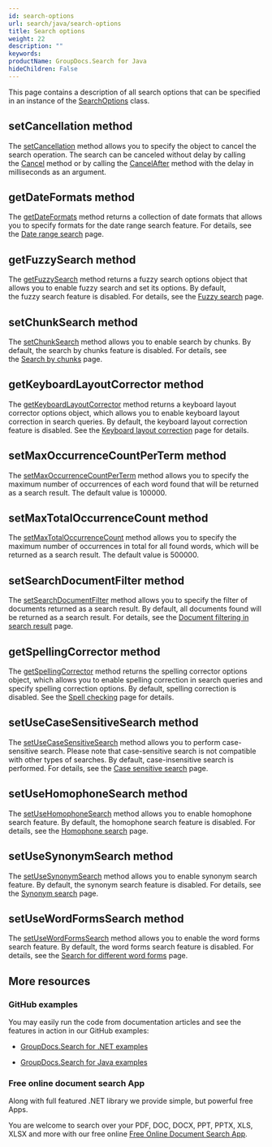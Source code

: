 ```yaml
---
id: search-options
url: search/java/search-options
title: Search options
weight: 22
description: ""
keywords: 
productName: GroupDocs.Search for Java
hideChildren: False
---
```

This page contains a description of all search options that can be specified in an instance of the [SearchOptions](https://apireference.groupdocs.com/search/java/com.groupdocs.search.options/SearchOptions) class.

## setCancellation method

The [setCancellation](https://apireference.groupdocs.com/search/java/com.groupdocs.search.options/SearchOptions#setCancellation(com.groupdocs.search.common.Cancellation)) method allows you to specify the object to cancel the search operation. The search can be canceled without delay by calling the [Cancel](https://apireference.groupdocs.com/search/java/com.groupdocs.search.common/Cancellation#cancel()) method or by calling the [CancelAfter](https://apireference.groupdocs.com/search/java/com.groupdocs.search.common/Cancellation#cancelAfter(int)) method with the delay in milliseconds as an argument.

## getDateFormats method

The [getDateFormats](https://apireference.groupdocs.com/search/java/com.groupdocs.search.options/SearchOptions#getDateFormats()) method returns a collection of date formats that allows you to specify formats for the date range search feature. For details, see the [Date range search](Date%2Brange%2Bsearch.html) page.

## getFuzzySearch method

The [getFuzzySearch](https://apireference.groupdocs.com/search/java/com.groupdocs.search.options/SearchOptions#getFuzzySearch()) method returns a fuzzy search options object that allows you to enable fuzzy search and set its options. By default, the fuzzy search feature is disabled. For details, see the [Fuzzy search](Fuzzy%2Bsearch.html) page.

## setChunkSearch method

The [setChunkSearch](https://apireference.groupdocs.com/search/java/com.groupdocs.search.options/SearchOptions#setChunkSearch(boolean)) method allows you to enable search by chunks. By default, the search by chunks feature is disabled. For details, see the [Search by chunks](Search%2Bby%2Bchunks.html) page.

## getKeyboardLayoutCorrector method

The [getKeyboardLayoutCorrector](https://apireference.groupdocs.com/search/java/com.groupdocs.search.options/SearchOptions#getKeyboardLayoutCorrector()) method returns a keyboard layout corrector options object, which allows you to enable keyboard layout correction in search queries. By default, the keyboard layout correction feature is disabled. See the [Keyboard layout correction](Keyboard%2Blayout%2Bcorrection.html) page for details.

## setMaxOccurrenceCountPerTerm method

The [setMaxOccurrenceCountPerTerm](https://apireference.groupdocs.com/search/java/com.groupdocs.search.options/SearchOptions#setMaxOccurrenceCountPerTerm(int)) method allows you to specify the maximum number of occurrences of each word found that will be returned as a search result. The default value is 100000.

## setMaxTotalOccurrenceCount method

The [setMaxTotalOccurrenceCount](https://apireference.groupdocs.com/search/java/com.groupdocs.search.options/SearchOptions#setMaxTotalOccurrenceCount(int)) method allows you to specify the maximum number of occurrences in total for all found words, which will be returned as a search result. The default value is 500000.

## setSearchDocumentFilter method

The [setSearchDocumentFilter](https://apireference.groupdocs.com/search/java/com.groupdocs.search.options/SearchOptions#setSearchDocumentFilter(com.groupdocs.search.options.ISearchDocumentFilter)) method allows you to specify the filter of documents returned as a search result. By default, all documents found will be returned as a search result. For details, see the [Document filtering in search result](Document%2Bfiltering%2Bin%2Bsearch%2Bresult.html) page.

## getSpellingCorrector method

The [getSpellingCorrector](https://apireference.groupdocs.com/search/java/com.groupdocs.search.options/SearchOptions#getSpellingCorrector()) method returns the spelling corrector options object, which allows you to enable spelling correction in search queries and specify spelling correction options. By default, spelling correction is disabled. See the [Spell checking](Spell%2Bchecking.html) page for details.

## setUseCaseSensitiveSearch method

The [setUseCaseSensitiveSearch](https://apireference.groupdocs.com/search/java/com.groupdocs.search.options/SearchOptions#setUseCaseSensitiveSearch(boolean)) method allows you to perform case-sensitive search. Please note that case-sensitive search is not compatible with other types of searches. By default, case-insensitive search is performed. For details, see the [Case sensitive search](Case%2Bsensitive%2Bsearch.html) page.

## setUseHomophoneSearch method

The [setUseHomophoneSearch](https://apireference.groupdocs.com/search/java/com.groupdocs.search.options/SearchOptions#setUseHomophoneSearch(boolean)) method allows you to enable homophone search feature. By default, the homophone search feature is disabled. For details, see the [Homophone search](Homophone%2Bsearch.html) page.

## setUseSynonymSearch method

The [setUseSynonymSearch](https://apireference.groupdocs.com/search/java/com.groupdocs.search.options/SearchOptions#setUseSynonymSearch(boolean)) method allows you to enable synonym search feature. By default, the synonym search feature is disabled. For details, see the [Synonym search](Synonym%2Bsearch.html) page.

## setUseWordFormsSearch method

The [setUseWordFormsSearch](https://apireference.groupdocs.com/search/java/com.groupdocs.search.options/SearchOptions#setUseWordFormsSearch(boolean)) method allows you to enable the word forms search feature. By default, the word forms search feature is disabled. For details, see the [Search for different word forms](Search%2Bfor%2Bdifferent%2Bword%2Bforms.html) page.

## More resources

### GitHub examples

You may easily run the code from documentation articles and see the features in action in our GitHub examples:

*   [GroupDocs.Search for .NET examples](https://github.com/groupdocs-search/GroupDocs.Search-for-.NET)
    
*   [GroupDocs.Search for Java examples](https://github.com/groupdocs-search/GroupDocs.Search-for-Java)
    

### Free online document search App

Along with full featured .NET library we provide simple, but powerful free Apps.

You are welcome to search over your PDF, DOC, DOCX, PPT, PPTX, XLS, XLSX and more with our free online [Free Online Document Search App](https://products.groupdocs.app/search).

